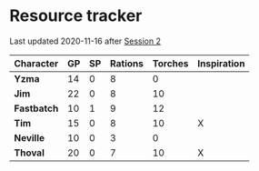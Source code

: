 # Resource tracker

Last updated 2020-11-16 after
[Session 2](https://github.com/assimilate-dev/frostmaiden/blob/main/act1/session_notes/s02_2020-11-16.md)

| Character     | GP  | SP  | Rations | Torches | Inspiration |
| ------------- | --- | --- | ------- | ------- | -------     |
| **Yzma**      | 14  | 0   | 8       | 0       |             |
| **Jim**       | 22  | 0   | 8       | 10      |             |
| **Fastbatch** | 10  | 1   | 9       | 12      |             |
| **Tim**       | 15  | 0   | 8       | 10      | X           |
| **Neville**   | 10  | 0   | 3       | 0       |             |
| **Thoval**    | 20  | 0   | 7       | 10      | X           |